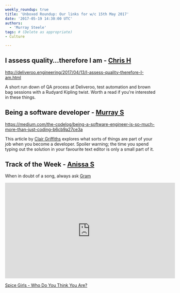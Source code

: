 ```yaml
---
weekly_roundup: true
title: 'Unboxed Roundup: Our links for w/c 15th May 2017'
date: '2017-05-19 14:30:00 UTC'
authors:
  - 'Murray Steele'
tags: # (Delete as appropriate)
- Culture

---
```


## I assess quality…therefore I am - [Chris H](/people#chris-holmes)

http://deliveroo.engineering/2017/04/13/I-assess-quality-therefore-I-am.html

A short run down of QA process at Deliveroo, test automation and brown bag
sessions with a Rudyard Kipling twist. Worth a read if you're interested in
these things.

## Being a software developer - [Murray S](/people#murray-steele)

https://medium.com/the-codelog/being-a-software-engineer-is-so-much-more-than-just-coding-b6cb9a27ce3a

This article by [Clair Griffiths](https://twitter.com/codingwithclair) explores
what sorts of things are part of your job when you become a developer.  Spoiler
warning; the time you spend typing out the solution in your favourite text
editor is only a small part of it.

## Track of the Week - [Anissa S](/people#anissa-said)

When in doubt of a song, always ask [Gram](/people#graeme-mccubbin)

<iframe width="560" height="315" src="https://www.youtube.com/embed/-YriinrRGug" frameborder="0" allowfullscreen></iframe>

[Spice Girls - Who Do You Think You Are?](https://www.youtube.com/watch?v=-YriinrRGug)
